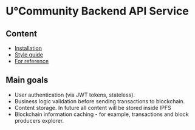 # U°Community Backend API Service

## Content
* [Installation](documentation/INSTALLATION.md)
* [Style guide](documentation/STYLE_GUIDE.md)
* [For reference](documentation/FOR_REFERENCE.md)

## Main goals

* User authentication (via JWT tokens, stateless).
* Business logic validation before sending transactions to blockchain.
* Content storage. In future all content will be stored inside IPFS
* Blockchain information caching - for example, transactions and block producers explorer.
